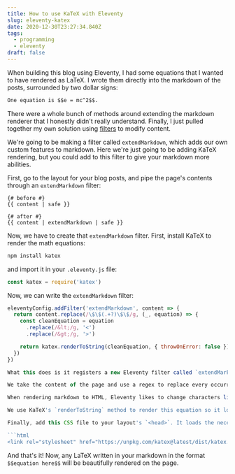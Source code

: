 ```yaml
---
title: How to use KaTeX with Eleventy
slug: eleventy-katex
date: 2020-12-30T23:27:34.840Z
tags:
  - programming
  - eleventy
draft: false
---
```

When building this blog using Eleventy, I had some equations that I wanted to have rendered as LaTeX. I wrote them directly into the markdown of the posts, surrounded by two dollar signs: 

```markdown
One equation is $$e = mc^2$$.
```

There were a whole bunch of methods around extending the markdown renderer that I honestly didn't really understand. Finally, I just pulled together my own solution using [filters](https://www.11ty.dev/docs/filters/) to modify content. 

We're going to be making a filter called `extendMarkdown`, which adds our own custom features to markdown. Here we're just going to be adding KaTeX rendering, but you could add to this filter to give your markdown more abilities. 

First, go to the layout for your blog posts, and pipe the page's contents through an `extendMarkdown` filter:

```nunjucks
{# before #}
{{ content | safe }}

{# after #}
{{ content | extendMarkdown | safe }}
```

Now, we have to create that `extendMarkdown` filter. First, install KaTeX to render the math equations:

```bash
npm install katex
```

and import it in your `.eleventy.js` file: 

```javascript
const katex = require('katex')
```

Now, we can write the `extendMarkdown` filter: 

```javascript
eleventyConfig.addFilter('extendMarkdown', content => {
  return content.replace(/\$\$(.+?)\$\$/g, (_, equation) => {
    const cleanEquation = equation
      .replace(/&lt;/g, '<')
      .replace(/&gt;/g, '>')

    return katex.renderToString(cleanEquation, { throwOnError: false })
  })
})

What this does is it registers a new Eleventy filter called `extendMarkdown`, which will affect our `content` HTML (from earlier). 

We take the content of the page and use a regex to replace every occurrence of `$$something$$`. We're using `\$` to escape the dollar sign, because `$` has a special meaning in regex but we want the actual character (not its special meaning). 

When rendering markdown to HTML, Eleventy likes to change characters like `>` to `&gt;`, etc. This stops them from rendering as actual HTML. However, here we want to turn these characters _back_ into what they were before, since we might've used the `>` or `<` characters in our equations. 

We use KaTeX's `renderToString` method to render this equation so it looks like an actual equation, and replace the `$$something$$` with that rendered KaTeX HTML. 

Finally, add this CSS file to your layout's `<head>`. It loads the necessary fonts and CSS to render the equation we just created with `renderToString`. 

```html
<link rel="stylesheet" href="https://unpkg.com/katex@latest/dist/katex.min.css" />
```

And that's it! Now, any LaTeX written in your markdown in the format `$$equation here$$` will be beautifully rendered on the page. 